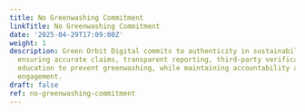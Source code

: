 ```yaml
---
title: No Greenwashing Commitment
linkTitle: No Greenwashing Commitment
date: '2025-04-29T17:09:00Z'
weight: 1
description: Green Orbit Digital commits to authenticity in sustainability communications,
  ensuring accurate claims, transparent reporting, third-party verification, and team
  education to prevent greenwashing, while maintaining accountability and stakeholder
  engagement.
draft: false
ref: no-greenwashing-commitment
---
```


